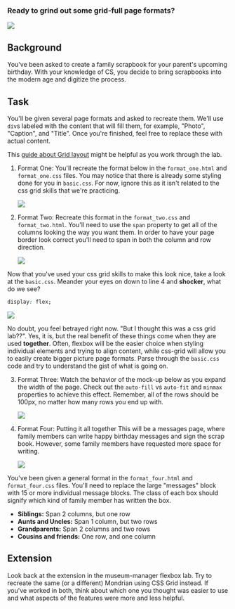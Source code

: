 ### Ready to grind out some grid-full page formats?
![](https://media.giphy.com/media/gdM6D5CAc1puw/giphy.gif)

## Background
You've been asked to create a family scrapbook for your parent's upcoming
birthday. With your knowledge of CS, you decide to bring scrapbooks into the
modern age and digitize the process.

## Task
You'll be given several page formats and asked to recreate them. We'll use
`div`s labeled with the content that will fill them, for example, "Photo",
"Caption", and "Title". Once you're finished, feel free to replace these with
actual content.

This [guide about Grid
layout](https://css-tricks.com/snippets/css/complete-guide-grid/) might be
helpful as you work through the lab.

1. Format One:
You'll recreate the format below in the `format_one.html` and `format_one.css`
files. You may notice that there is already some styling done for you in
`basic.css`. For now, ignore this as it isn't related to the css grid skills
that we're practicing.

    ![](https://media.giphy.com/media/3ohs4AiUTpVfnKV0ze/giphy.gif)

2. Format Two:
Recreate this format in the `format_two.css` and `format_two.html`. You'll need
to use the `span` property to get all of the columns looking the way you want
them. In order to have your page border look correct you'll need to span in both
the column and row direction.

    ![](https://media.giphy.com/media/3o7WIEF2KAorL474VW/giphy.gif)

  Now that you've used your css grid skills to make this look nice, take a look
  at the `basic.css`. Meander your eyes on down to line 4 and **shocker**, what
  do we see?

  ```css
  display: flex;
  ```
  ![](https://media.giphy.com/media/12BxzBy3K0lsOs/giphy.gif)

No doubt, you feel betrayed right now. "But I thought this was a css grid
lab??". Yes, it is, but the real benefit of these things come when they are
used **together**. Often, flexbox will be the easier choice when styling
individual elements and trying to align content, while css-grid will allow
you to easily create bigger picture page formats. Parse through the
`basic.css` code and try to understand the gist of what is going on.

3. Format Three:
Watch the behavior of the mock-up below as you expand the width of the page.
Check out the `auto-fill` vs `auto-fit` and `minmax` properties to achieve this
effect. Remember, all of the rows should be 100px, no matter how many rows you
end up with.

    ![](https://media.giphy.com/media/xUOwGj6l4EyEzJWp44/giphy.gif)

4. Format Four: Putting it all together
This will be a messages page, where family members can write happy birthday
messages and sign the scrap book. However, some family members have requested
more space for writing.

    ![](https://media.giphy.com/media/26DNca9t7TFLwLfKU/giphy.gif)

You've been given a general format in the `format_four.html` and
`format_four.css` files. You'll need to replace the large "messages" block with
15 or more individual message blocks. The class of each box should signify
which kind of family member has written the box.

  - **Siblings:** Span 2 columns, but one row
  - **Aunts and Uncles:** Span 1 column, but two rows
  - **Grandparents:** Span 2 columns and two rows
  - **Cousins and friends:** One row, and one column

## Extension
Look back at the extension in the museum-manager flexbox lab. Try to recreate
the same (or a different) Mondrian using CSS Grid instead. If you've worked in
both, think about which one you thought was easier to use and what aspects of
the features were more and less helpful.
